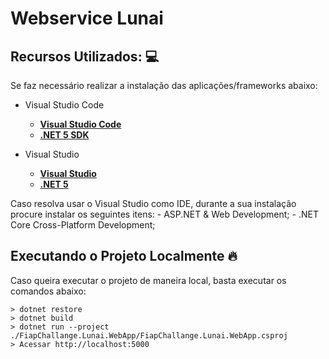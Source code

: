 # Webservice Lunai

## Recursos Utilizados: :computer:

Se faz necessário realizar a instalação das aplicações/frameworks abaixo:

* Visual Studio Code

    - **[Visual Studio Code](https://code.visualstudio.com/?WT.mc_id=javascript-0000-gllemos)**
    - **[.NET 5 SDK](https://dotnet.microsoft.com/download/dotnet/5.0)**

* Visual Studio

    - **[Visual Studio](https://visualstudio.microsoft.com/downloads/?WT.mc_id=javascript-0000-gllemos)**
    - **[.NET 5](https://dotnet.microsoft.com/download/dotnet/3.1)**

Caso resolva usar o Visual Studio como IDE, durante a sua instalação procure instalar os seguintes itens:
    -  ASP.NET & Web Development;
    - .NET Core Cross-Platform Development;
 
 
 
 ## Executando o Projeto Localmente :fire:

Caso queira executar o projeto de maneira local, basta executar os comandos abaixo:

```
> dotnet restore
> dotnet build
> dotnet run --project ./FiapChallange.Lunai.WebApp/FiapChallange.Lunai.WebApp.csproj
> Acessar http://localhost:5000

```
